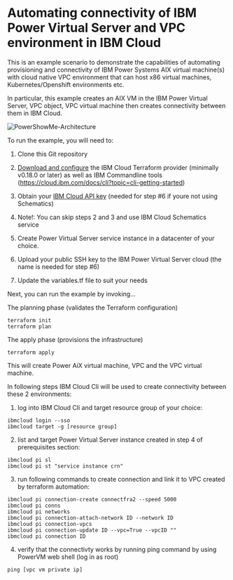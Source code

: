 # Automating connectivity of IBM Power Virtual Server and VPC environment in IBM Cloud

This is an example scenario to demonstrate the capabilities of automating provisioning and connectivity of 
IBM Power Systems AIX virtual machine(s) with cloud native VPC environment that can host x86 virtual machines, Kubernetes/Openshift environments etc.

In particular, this example creates an AIX VM in the IBM Power Virtual
Server, VPC object, VPC virtual machine then creates connectivity between them in IBM Cloud. 

![PowerShowMe-Architecture](https://user-images.githubusercontent.com/7473949/134891227-45cc0297-6b5a-4636-96f3-a1dfc8b3b17a.jpg)


To run the example, you will need to:

1. Clone this Git repository
2. [Download and configure](https://github.com/IBM-Cloud/terraform-provider-ibm) the IBM Cloud Terraform provider (minimally v0.18.0 or later) as well as IBM Commandline tools (https://cloud.ibm.com/docs/cli?topic=cli-getting-started)
3. Obtain your [IBM Cloud API key](https://cloud.ibm.com) (needed for step #6 if youre not using Schematics)
4.  Note!: You can skip steps 2 and 3 and use IBM Cloud Schematics service

4. Create Power Virtual Server service instance in a datacenter of your choice.

5. Upload your public SSH key to the IBM Power Virtual Server cloud (the name is needed for step #6)

6. Update the variables.tf file to suit your needs

Next, you can run the example by invoking...

The planning phase (validates the Terraform configuration)

```shell
terraform init
terraform plan
```

The apply phase (provisions the infrastructure)

```shell
terraform apply
```

This will create Power AiX virtual machine, VPC and the VPC virtual machine.

In following steps IBM Cloud Cli will be used to create connectivity between these 2 environments:

1. log into IBM Cloud Cli and target resource group of your choice:
```shell
ibmcloud login --sso
ibmcloud target -g [resource group]
```

2. list and target Power Virtual Server instance created in step 4 of prerequisites section:
```shell
ibmcloud pi sl
ibmcloud pi st "service instance crn"
```

3. run following commands to create connection and link it to VPC created by terraform automation:
```shell
ibmcloud pi connection-create connectfra2 --speed 5000
ibmcloud pi conns
ibmcloud pi networks
ibmcloud pi connection-attach-network ID --network ID
ibmcloud pi connection-vpcs
ibmcloud pi connection-update ID --vpc=True --vpcID ""
ibmcloud pi connection ID
```

4.  verify that the connectivty works by running ping command by using PowerVM web shell (log in as root)
```shell
ping [vpc vm private ip] 
```
